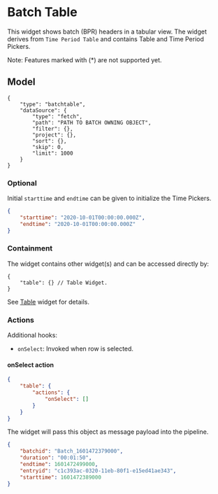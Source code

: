 # Batch Table

This widget shows batch (BPR) headers in a tabular view. The widget derives from `Time Period Table` and contains Table and Time Period Pickers.

Note: Features marked with (*) are not supported yet.

## Model

```jsonc
{
    "type": "batchtable",
    "dataSource": {
        "type": "fetch",
        "path": "PATH TO BATCH OWNING OBJECT",
        "filter": {},
        "project": {},
        "sort": {},
        "skip": 0,
        "limit": 1000
    }
}
```

### Optional

Initial `starttime` and `endtime` can be given to initialize the Time Pickers.

```json
{
    "starttime": "2020-10-01T00:00:00.000Z",
    "endtime": "2020-10-01T00:00:00.000Z"
}
```

### Containment

The widget contains other widget(s) and can be accessed directly by:

```jsonc
{
    "table": {} // Table Widget.
}
```

See [Table](../table/README.md) widget for details.

### Actions

Additional hooks:

- `onSelect`: Invoked when row is selected.

#### onSelect action

```json
{
    "table": {
        "actions": {
            "onSelect": []
        }
    }
}
```

The widget will pass this object as message payload into the pipeline.

```json
{
    "batchid": "Batch_1601472379000",
    "duration": "00:01:50",
    "endtime": 1601472499000,
    "entryid": "c1c393ac-0320-11eb-80f1-e15ed41ae343",
    "starttime": 1601472389000
}
```
